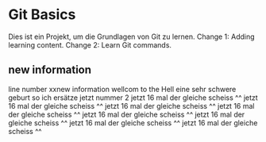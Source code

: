 # Git Basics
Dies ist ein Projekt, um die Grundlagen von Git zu lernen.
Change 1: Adding learning content.
Change 2: Learn Git commands.
## new information
line number xxnew information
wellcom to the Hell
eine sehr schwere geburt
so ich ersätze jetzt nummer 2
jetzt 16 mal der gleiche scheiss ^^
jetzt 16 mal der gleiche scheiss ^^
jetzt 16 mal der gleiche scheiss ^^
jetzt 16 mal der gleiche scheiss ^^
jetzt 16 mal der gleiche scheiss ^^
jetzt 16 mal der gleiche scheiss ^^
jetzt 16 mal der gleiche scheiss ^^
jetzt 16 mal der gleiche scheiss ^^

